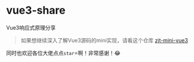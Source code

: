 # vue3-share

Vue3响应式原理分享

> 如果想继续深入了解Vue3源码的mini实现，请看这个仓库 [zjt-mini-vue3](https://github.com/iamzjt-front-end/zjt-mini-vue3)

同时也欢迎各位大佬点点`star`⭐啊！非常感谢！😂
